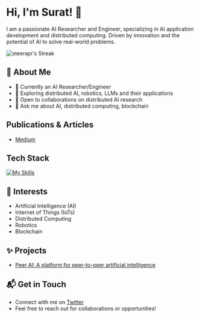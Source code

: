 # Hi, I'm Surat! 👋

I am a passionate AI Researcher and Engineer, specializing in AI application development and distributed computing. Driven by innovation and the potential of AI to solve real-world problems.

<!--
![steerapi's Stats](https://github-readme-stats.vercel.app/api?username=steerapi&theme=vue-dark&show_icons=true&hide_border=true&count_private=true)
-->
![steerapi's Streak](https://github-readme-streak-stats.herokuapp.com/?user=steerapi&theme=vue-dark&show_icons=true&hide_border=true)

## 🚀 About Me

- 🔭 Currently an AI Researcher/Engineer
- 🌱 Exploring distributed AI, robotics, LLMs and their applications
- 👯 Open to collaborations on distributed AI research
- 💬 Ask me about AI, distributed computing, blockchain

## Publications & Articles
- [Medium](https://medium.com/@steerapi)

## Tech Stack
[![My Skills](https://skillicons.dev/icons?i=ts,js,html,css,go,react,angular,python,pytorch,tensorflow,c,solidity,opencv,azure,aws,googlecloud,github)](https://skillicons.dev)

## 🌱 Interests

  - Artificial Intelligence (AI)
  - Internet of Things (IoTs)
  - Distributed Computing
  - Robotics
  - Blockchain

## ✨ Projects

  - [Peer AI: A platform for peer-to-peer artificial intelligence](https://github.com/peer-ai)

## 📬 Get in Touch

- Connect with me on [Twitter](https://twitter.com/steerapi)
- Feel free to reach out for collaborations or opportunities!

